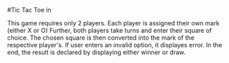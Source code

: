 #Tic Tac Toe in 

This game requires only 2 players.
Each player is assigned their own mark (either X or O)
Further, both players take turns and enter their square of choice.
The chosen square is then converted into the mark of the respective player's.
If user enters an invalid option, it displayes error.
In the end, the result is declared by displaying either winner or draw.
